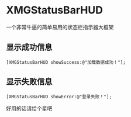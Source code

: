 # XMGStatusBarHUD
一个非常牛逼的简单易用的状态栏指示器大框架

## 显示成功信息
```objc
[XMGStatusBarHUD showSuccess:@"加载数据成功！"];
```

## 显示失败信息
```objc
[XMGStatusBarHUD showError:@"登录失败！"];
```
好用的话请给个星吧

